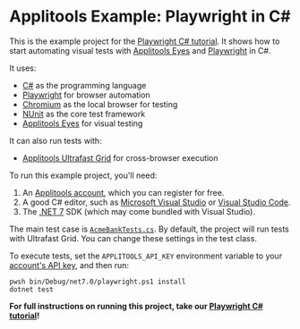 # Applitools Example: Playwright in C#

This is the example project for the [Playwright C# tutorial](https://applitools.com/tutorials/quickstart/web/playwright/csharp).
It shows how to start automating visual tests
with [Applitools Eyes](https://applitools.com/platform/eyes/)
and [Playwright](https://playwright.dev/dotnet) in C#.

It uses:

* [C#](https://learn.microsoft.com/en-us/dotnet/csharp/) as the programming language
* [Playwright](https://playwright.dev/dotnet) for browser automation
* [Chromium](https://www.chromium.org/chromium-projects/) as the local browser for testing
* [NUnit](https://nunit.org/) as the core test framework
* [Applitools Eyes](https://applitools.com/platform/eyes/) for visual testing

It can also run tests with:

* [Applitools Ultrafast Grid](https://applitools.com/platform/ultrafast-grid/) for cross-browser execution

To run this example project, you'll need:

1. An [Applitools account](https://auth.applitools.com/users/register), which you can register for free.
2. A good C# editor, such as [Microsoft Visual Studio](https://visualstudio.microsoft.com/)
   or [Visual Studio Code](https://code.visualstudio.com/docs/languages/csharp).
3. The [.NET 7](https://dotnet.microsoft.com/en-us/download/dotnet/7.0) SDK (which may come bundled with Visual Studio).

The main test case is [`AcmeBankTests.cs`](Applitools.Example.Tests/AcmeBankTests.cs).
By default, the project will run tests with Ultrafast Grid.
You can change these settings in the test class.

To execute tests, set the `APPLITOOLS_API_KEY` environment variable
to your [account's API key](https://applitools.com/tutorials/guides/getting-started/registering-an-account),
and then run:

```
pwsh bin/Debug/net7.0/playwright.ps1 install
dotnet test
```

**For full instructions on running this project, take our
[Playwright C# tutorial](https://applitools.com/tutorials/quickstart/web/playwright/csharp)!**
